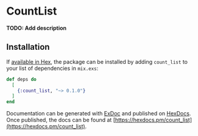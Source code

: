 # CountList

**TODO: Add description**

## Installation

If [available in Hex](https://hex.pm/docs/publish), the package can be installed
by adding `count_list` to your list of dependencies in `mix.exs`:

```elixir
def deps do
  [
    {:count_list, "~> 0.1.0"}
  ]
end
```

Documentation can be generated with [ExDoc](https://github.com/elixir-lang/ex_doc)
and published on [HexDocs](https://hexdocs.pm). Once published, the docs can
be found at [https://hexdocs.pm/count_list](https://hexdocs.pm/count_list).

